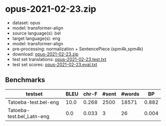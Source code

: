 # opus-2021-02-23.zip

* dataset: opus
* model: transformer-align
* source language(s): bel
* target language(s): eng
* model: transformer-align
* pre-processing: normalization + SentencePiece (spm4k,spm4k)
* download: [opus-2021-02-23.zip](https://object.pouta.csc.fi/Tatoeba-MT-models/bel-eng/opus-2021-02-23.zip)
* test set translations: [opus-2021-02-23.test.txt](https://object.pouta.csc.fi/Tatoeba-MT-models/bel-eng/opus-2021-02-23.test.txt)
* test set scores: [opus-2021-02-23.eval.txt](https://object.pouta.csc.fi/Tatoeba-MT-models/bel-eng/opus-2021-02-23.eval.txt)

## Benchmarks

| testset | BLEU  | chr-F | #sent | #words | BP |
|---------|-------|-------|-------|--------|----|
| Tatoeba-test.bel-eng 	| 10.0 	| 0.268 	| 2500 	| 18571 	| 0.882 |
| Tatoeba-test.bel_Latn-eng 	| 0.0 	| 0.033 	| 3 	| 26 	| 0.004 |


